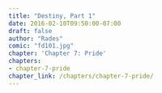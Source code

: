 ```yaml
---
title: "Destiny, Part 1"
date: 2016-02-10T09:50:00-07:00
draft: false
author: "Rades"
comic: "fd101.jpg"
chapter: 'Chapter 7: Pride'
chapters:
- chapter-7-pride
chapter_link: /chapters/chapter-7-pride/
---
```

